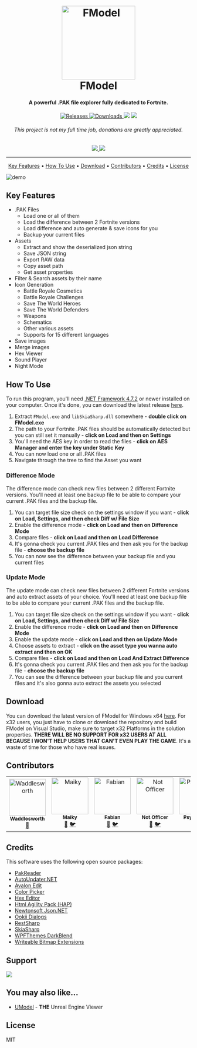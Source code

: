﻿<h1 align="center">
  <br>
  <a href="https://github.com/iAmAsval/FModel"><img src="https://github.com/iAmAsval/FModel/blob/master/Images/Logo.png" alt="FModel" width="200"></a>
  <br>
  FModel
  <br>
</h1>

<h4 align="center">A powerful .PAK file explorer fully dedicated to Fortnite.</h4>

<p align="center">
  <a href="https://github.com/iAmAsval/FModel/releases/latest">
    <img src="https://img.shields.io/github/v/release/iamasval/fmodel?label=Release"
         alt="Releases">
  </a>
  <a href="https://github.com/iAmAsval/FModel/releases/latest">
    <img src="https://img.shields.io/github/downloads/iAmAsval/FModel/latest/total.svg?label=v3.0.4.1%20Downloads"
         alt="Downloads">
  </a>
  <a href="https://twitter.com/AsvalFN"><img src="https://img.shields.io/badge/Twitter-@AsvalFN-1da1f2.svg?logo=twitter"></a>
  <a href="https://discord.gg/fdkNYYQ">
      <img src="https://img.shields.io/discord/637265123144237061.svg?label=Discord&logo=discord&color=778cd4">
  </a>
  
  <h6 align="center">This project is not my full time job, donations are greatly appreciated.</h6>
  <p align="center">
    <a href="https://www.paypal.me/FModel">
      <img src="https://img.shields.io/badge/Paypal-Donate-00457C.svg?logo=paypal">
    </a>
    <a href="https://wakatime.com/badge/github/iAmAsval/FModel">
      <img src="https://wakatime.com/badge/github/iAmAsval/FModel.svg">
    </a>
  </p>
</p>

------

<p align="center">
  <a href="#key-features">Key Features</a> •
  <a href="#how-to-use">How To Use</a> •
  <a href="#download">Download</a> •
  <a href="#contributors">Contributors</a> •
  <a href="#credits">Credits</a> •
  <a href="#license">License</a>
</p>

![demo](https://github.com/iAmAsval/FModel/blob/master/Images/FModel_Demo.gif)

## Key Features

* .PAK Files
  - Load one or all of them
  - Load the difference between 2 Fortnite versions
  - Load difference and auto generate & save icons for you
  - Backup your current files
* Assets
  - Extract and show the deserialized json string
  - Save JSON string
  - Export RAW data
  - Copy asset path
  - Get asset properties
* Filter & Search assets by their name
* Icon Generation
  - Battle Royale Cosmetics
  - Battle Royale Challenges
  - Save The World Heroes
  - Save The World Defenders
  - Weapons
  - Schematics
  - Other various assets
  - Supports for 15 different languages
* Save images
* Merge images
* Hex Viewer
* Sound Player
* Night Mode

## How To Use

To run this program, you'll need [.NET Framework 4.7.2](https://dotnet.microsoft.com/download/dotnet-framework/net472) or newer installed on your computer. Once it's done, you can download the latest release [here](https://github.com/iAmAsval/FModel/releases/latest/download/FModel.zip).

1. Extract `FModel.exe` and `libSkiaSharp.dll` somewhere - __double click on FModel.exe__
2. The path to your Fortnite .PAK files should be automatically detected but you can still set it manually - __click on Load and then on Settings__
3. You'll need the AES key in order to read the files - __click on AES Manager and enter the key under Static Key__
4. You can now load one or all .PAK files
5. Navigate through the tree to find the Asset you want

### Difference Mode

The difference mode can check new files between 2 different Fortnite versions. You'll need at least one backup file to be able to compare your current .PAK files and the backup file.

1. You can target file size check on the settings window if you want - __click on Load, Settings, and then check Diff w/ File Size__
2. Enable the difference mode - __click on Load and then on Difference Mode__
3. Compare files - __click on Load and then on Load Difference__
4. It's gonna check you current .PAK files and then ask you for the backup file - __choose the backup file__
5. You can now see the difference between your backup file and you current files

### Update Mode

The update mode can check new files between 2 different Fortnite versions and auto extract assets of your choice. You'll need at least one backup file to be able to compare your current .PAK files and the backup file.

1. You can target file size check on the settings window if you want - __click on Load, Settings, and then check Diff w/ File Size__
2. Enable the difference mode - __click on Load and then on Difference Mode__
3. Enable the update mode - __click on Load and then on Update Mode__
4. Choose assets to extract - __click on the asset type you wanna auto extract and then on OK__
5. Compare files - __click on Load and then on Load And Extract Difference__
6. It's gonna check you current .PAK files and then ask you for the backup file - __choose the backup file__
7. You can see the difference between your backup file and you current files and it's also gonna auto extract the assets you selected

## Download

You can download the latest version of FModel for Windows x64 [here](https://github.com/iAmAsval/FModel/releases/latest/download/FModel.zip).
For x32 users, you just have to clone or download the repository and build FModel on Visual Studio, make sure to target x32 Platforms in the solution properties. __THERE WILL BE NO SUPPORT FOR x32 USERS AT ALL BECAUSE I WON'T HELP USERS THAT CAN'T EVEN PLAY THE GAME__. It's a waste of time for those who have real issues.

## Contributors

<table>
    <tr>
        <td align="center">
            <a href="https://github.com/SirWaddles">
                <img src="https://avatars1.githubusercontent.com/u/769399?s=200&v=4" width="100px;" alt="Waddlesworth"/><br/>
                <sub><b>Waddlesworth</b></sub>
            </a><br>
            <a href="https://github.com/SirWaddles" title="Github">🔧</a>
        </td>
        <td align="center">
            <a href="https://github.com/MaikyM">
                <img src="https://avatars3.githubusercontent.com/u/51415805?s=200&v=4" width="100px;" alt="Maiky"/><br/>
                <sub><b>Maiky</b></sub>
            </a><br/>
            <a href="https://github.com/MaikyM" title="Github">🔧</a>
            <a href="https://twitter.com/MaikyMOficial" title="Twitter">🐦</a>
        </td>
        <td align="center">
            <a href="https://github.com/FabianFG">
                <img src="https://avatars2.githubusercontent.com/u/32957190?s=200&v=4" width="100px;" alt="Fabian"/><br>
                <sub><b>Fabian</b></sub>
            </a><br>
            <a href="https://github.com/FabianFG" title="Github">🔧</a>
            <a href="https://twitter.com/FunGamesLeaks" title="Twitter">🐦</a>
        </td>
	<td align="center">
            <a href="https://github.com/NotOfficer">
                <img src="https://avatars1.githubusercontent.com/u/29897990?s=200&v=4" width="100px;" alt="Not Officer"/><br>
                <sub><b>Not Officer</b></sub>
            </a><br>
            <a href="https://github.com/NotOfficer" title="Github">🔧</a>
            <a href="https://twitter.com/Not0fficer" title="Twitter">🐦</a>
        </td>
        <td align="center">
            <a href="https://github.com/PsychoPast">
                <img src="https://avatars0.githubusercontent.com/u/33565739?s=200&v=4" width="100px;" alt="PsychoPast"/><br>
                <sub><b>PsychoPast</b></sub>
            </a><br>
            <a href="https://github.com/PsychoPast" title="Github">🔧</a>
            <a href="https://twitter.com/xXPsychoPastXx" title="Twitter">🐦</a>
        </td>
        <td align="center">
            <a href="https://github.com/AyeTSG">
                <img src="https://avatars1.githubusercontent.com/u/49595354?s=200&v=4" width="100px;" alt="TSG"/><br>
                <sub><b>TSG</b></sub>
            </a><br>
            <a href="https://github.com/AyeTSG" title="Github">🔧</a>
            <a href="https://twitter.com/AyeTSG" title="Twitter">🐦</a>
        </td>
        <td align="center">
            <a href="https://github.com/ItsFireMonkey">
                <img src="https://avatars2.githubusercontent.com/u/38590471?s=200&v=4" width="100px;" alt="FireMonkey"/><br/>
                <sub><b>FireMonkey</b></sub>
            </a><br>
            <a href="https://github.com/ItsFireMonkey" title="Github">🔧</a>
            <a href="https://twitter.com/iFireMonkey" title="Twitter">🐦</a>
        </td>
    </tr>
</table>

## Credits

This software uses the following open source packages:

- [PakReader](https://github.com/WorkingRobot/PakReader)
- [AutoUpdater.NET](https://github.com/ravibpatel/AutoUpdater.NET)
- [Avalon Edit](http://avalonedit.net/)
- [Color Picker](https://github.com/drogoganor/ColorPickerWPF)
- [Hex Editor](https://github.com/abbaye/WpfHexEditorControl)
- [Html Agility Pack (HAP)](https://html-agility-pack.net/)
- [Newtonsoft Json.NET](https://www.newtonsoft.com/json)
- [Ookii Dialogs](https://github.com/caioproiete/ookii-dialogs-wpf)
- [RestSharp](http://http://restsharp.org//)
- [SkiaSharp](https://github.com/mono/SkiaSharp)
- [WPFThemes DarkBlend](https://github.com/DanPristupov/WpfExpressionBlendTheme)
- [Writeable Bitmap Extensions](https://github.com/reneschulte/WriteableBitmapEx)

## Support

<a href="https://www.paypal.me/FModel">
  <img src="https://img.shields.io/badge/Paypal-Donate-00457C.svg?logo=paypal">
</a>

## You may also like...

- [UModel](https://github.com/gildor2/UEViewer) - **THE** Unreal Engine Viewer

## License

MIT
